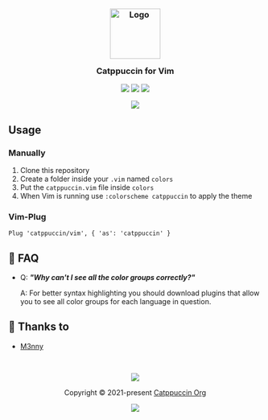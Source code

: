 <h3 align="center">
	<img src="https://raw.githubusercontent.com/catppuccin/catppuccin/dev/assets/logos/exports/1544x1544_circle.png" width="100" alt="Logo"/><br/>
	<img src="https://raw.githubusercontent.com/catppuccin/catppuccin/dev/assets/misc/transparent.png" height="30" width="0px"/>
	Catppuccin for Vim
	<img src="https://raw.githubusercontent.com/catppuccin/catppuccin/dev/assets/misc/transparent.png" height="30" width="0px"/>
</h3>

<p align="center">
    <a href="https://github.com/catppuccin/vim/stargazers"><img src="https://img.shields.io/github/stars/catppuccin/vim?colorA=1e1e28&colorB=c9cbff&style=for-the-badge&logo=starship"></a>
    <a href="https://github.com/catppuccin/vim/issues"><img src="https://img.shields.io/github/issues/catppuccin/vim?colorA=1e1e28&colorB=f7be95&style=for-the-badge"></a>
    <a href="https://github.com/catppuccin/vim/contributors"><img src="https://img.shields.io/github/contributors/catppuccin/vim?colorA=1e1e28&colorB=b1e1a6&style=for-the-badge"></a>
</p>

<p align="center">
  <img src="https://raw.githubusercontent.com/catppuccin/vim/main/assets/ss.png"/>
</p>

## Usage

### Manually


1. Clone this repository
2. Create a folder inside your `.vim` named `colors`
3. Put the `catppuccin.vim` file inside `colors`
4. When Vim is running use `:colorscheme catppuccin` to apply the theme

### Vim-Plug
```
Plug 'catppuccin/vim', { 'as': 'catppuccin' }
```

## 🙋 FAQ

- Q: **_"Why can't I see all the color groups correctly?"_**

  A: For better syntax highlighting you should download plugins that allow you to see all color groups for each language in question.

## 💝 Thanks to

- [M3nny](https://github.com/M3nny)

&nbsp;

<p align="center"><img src="https://raw.githubusercontent.com/catppuccin/catppuccin/dev/assets/footers/gray0_ctp_on_line.svg?sanitize=true" /></p>
<p align="center">Copyright &copy; 2021-present <a href="https://github.com/catppuccin" target="_blank">Catppuccin Org</a>
<p align="center"><a href="https://github.com/catppuccin/catppuccin/blob/main/LICENSE"><img src="https://img.shields.io/static/v1.svg?style=for-the-badge&label=License&message=MIT&logoColor=d9e0ee&colorA=302d41&colorB=c9cbff"/></a></p>
